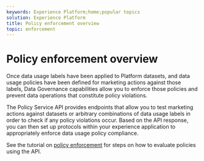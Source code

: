 ```yaml
---
keywords: Experience Platform;home;popular topics
solution: Experience Platform
title: Policy enforcement overview
topic: enforcement
---
```


# Policy enforcement overview

Once data usage labels have been applied to Platform datasets, and data usage policies have been defined for marketing actions against those labels, Data Governance capabilities allow you to enforce those policies and prevent data operations that constitute policy violations.

The Policy Service API provides endpoints that allow you to test marketing actions against datasets or arbitrary combinations of data usage labels in order to check if any policy violations occur. Based on the API response, you can then set up protocols within your experience application to appropriately enforce data usage policy compliance.

See the tutorial on [policy enforcement](../../tutorials/dule/policy-enforcement.md) for steps on how to evaluate policies using the API.